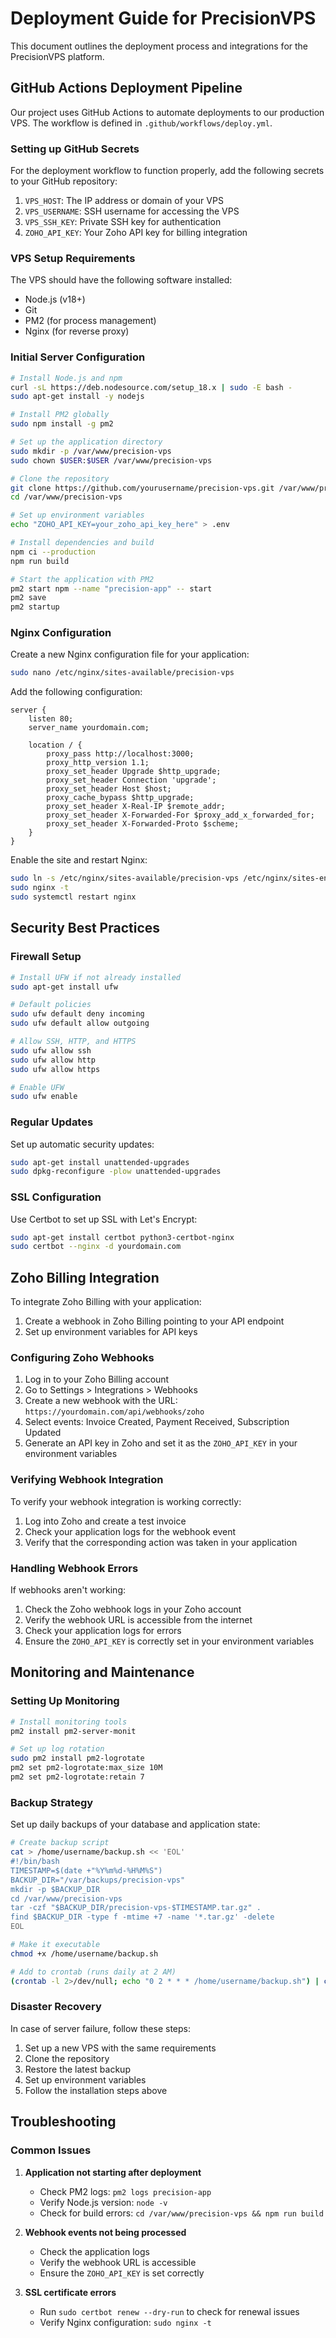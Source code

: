 
# Deployment Guide for PrecisionVPS

This document outlines the deployment process and integrations for the PrecisionVPS platform.

## GitHub Actions Deployment Pipeline

Our project uses GitHub Actions to automate deployments to our production VPS. The workflow is defined in `.github/workflows/deploy.yml`.

### Setting up GitHub Secrets

For the deployment workflow to function properly, add the following secrets to your GitHub repository:

1. `VPS_HOST`: The IP address or domain of your VPS
2. `VPS_USERNAME`: SSH username for accessing the VPS
3. `VPS_SSH_KEY`: Private SSH key for authentication
4. `ZOHO_API_KEY`: Your Zoho API key for billing integration

### VPS Setup Requirements

The VPS should have the following software installed:

- Node.js (v18+)
- Git
- PM2 (for process management)
- Nginx (for reverse proxy)

### Initial Server Configuration

```bash
# Install Node.js and npm
curl -sL https://deb.nodesource.com/setup_18.x | sudo -E bash -
sudo apt-get install -y nodejs

# Install PM2 globally
sudo npm install -g pm2

# Set up the application directory
sudo mkdir -p /var/www/precision-vps
sudo chown $USER:$USER /var/www/precision-vps

# Clone the repository
git clone https://github.com/yourusername/precision-vps.git /var/www/precision-vps
cd /var/www/precision-vps

# Set up environment variables
echo "ZOHO_API_KEY=your_zoho_api_key_here" > .env

# Install dependencies and build
npm ci --production
npm run build

# Start the application with PM2
pm2 start npm --name "precision-app" -- start
pm2 save
pm2 startup
```

### Nginx Configuration

Create a new Nginx configuration file for your application:

```bash
sudo nano /etc/nginx/sites-available/precision-vps
```

Add the following configuration:

```nginx
server {
    listen 80;
    server_name yourdomain.com;

    location / {
        proxy_pass http://localhost:3000;
        proxy_http_version 1.1;
        proxy_set_header Upgrade $http_upgrade;
        proxy_set_header Connection 'upgrade';
        proxy_set_header Host $host;
        proxy_cache_bypass $http_upgrade;
        proxy_set_header X-Real-IP $remote_addr;
        proxy_set_header X-Forwarded-For $proxy_add_x_forwarded_for;
        proxy_set_header X-Forwarded-Proto $scheme;
    }
}
```

Enable the site and restart Nginx:

```bash
sudo ln -s /etc/nginx/sites-available/precision-vps /etc/nginx/sites-enabled/
sudo nginx -t
sudo systemctl restart nginx
```

## Security Best Practices

### Firewall Setup

```bash
# Install UFW if not already installed
sudo apt-get install ufw

# Default policies
sudo ufw default deny incoming
sudo ufw default allow outgoing

# Allow SSH, HTTP, and HTTPS
sudo ufw allow ssh
sudo ufw allow http
sudo ufw allow https

# Enable UFW
sudo ufw enable
```

### Regular Updates

Set up automatic security updates:

```bash
sudo apt-get install unattended-upgrades
sudo dpkg-reconfigure -plow unattended-upgrades
```

### SSL Configuration

Use Certbot to set up SSL with Let's Encrypt:

```bash
sudo apt-get install certbot python3-certbot-nginx
sudo certbot --nginx -d yourdomain.com
```

## Zoho Billing Integration

To integrate Zoho Billing with your application:

1. Create a webhook in Zoho Billing pointing to your API endpoint
2. Set up environment variables for API keys

### Configuring Zoho Webhooks

1. Log in to your Zoho Billing account
2. Go to Settings > Integrations > Webhooks
3. Create a new webhook with the URL: `https://yourdomain.com/api/webhooks/zoho`
4. Select events: Invoice Created, Payment Received, Subscription Updated
5. Generate an API key in Zoho and set it as the `ZOHO_API_KEY` in your environment variables

### Verifying Webhook Integration

To verify your webhook integration is working correctly:

1. Log into Zoho and create a test invoice
2. Check your application logs for the webhook event
3. Verify that the corresponding action was taken in your application

### Handling Webhook Errors

If webhooks aren't working:

1. Check the Zoho webhook logs in your Zoho account
2. Verify the webhook URL is accessible from the internet
3. Check your application logs for errors
4. Ensure the `ZOHO_API_KEY` is correctly set in your environment variables

## Monitoring and Maintenance

### Setting Up Monitoring

```bash
# Install monitoring tools
pm2 install pm2-server-monit

# Set up log rotation
sudo pm2 install pm2-logrotate
pm2 set pm2-logrotate:max_size 10M
pm2 set pm2-logrotate:retain 7
```

### Backup Strategy

Set up daily backups of your database and application state:

```bash
# Create backup script
cat > /home/username/backup.sh << 'EOL'
#!/bin/bash
TIMESTAMP=$(date +"%Y%m%d-%H%M%S")
BACKUP_DIR="/var/backups/precision-vps"
mkdir -p $BACKUP_DIR
cd /var/www/precision-vps
tar -czf "$BACKUP_DIR/precision-vps-$TIMESTAMP.tar.gz" .
find $BACKUP_DIR -type f -mtime +7 -name '*.tar.gz' -delete
EOL

# Make it executable
chmod +x /home/username/backup.sh

# Add to crontab (runs daily at 2 AM)
(crontab -l 2>/dev/null; echo "0 2 * * * /home/username/backup.sh") | crontab -
```

### Disaster Recovery

In case of server failure, follow these steps:

1. Set up a new VPS with the same requirements
2. Clone the repository
3. Restore the latest backup
4. Set up environment variables
5. Follow the installation steps above

## Troubleshooting

### Common Issues

1. **Application not starting after deployment**
   - Check PM2 logs: `pm2 logs precision-app`
   - Verify Node.js version: `node -v`
   - Check for build errors: `cd /var/www/precision-vps && npm run build`

2. **Webhook events not being processed**
   - Check the application logs
   - Verify the webhook URL is accessible
   - Ensure the `ZOHO_API_KEY` is set correctly

3. **SSL certificate errors**
   - Run `sudo certbot renew --dry-run` to check for renewal issues
   - Verify Nginx configuration: `sudo nginx -t`
